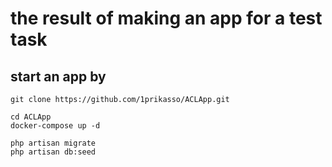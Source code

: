 
# the result of making an app for a test task



## start an app by 

```
git clone https://github.com/1prikasso/ACLApp.git
```
```
cd ACLApp
docker-compose up -d
```
```
php artisan migrate
php artisan db:seed
```
